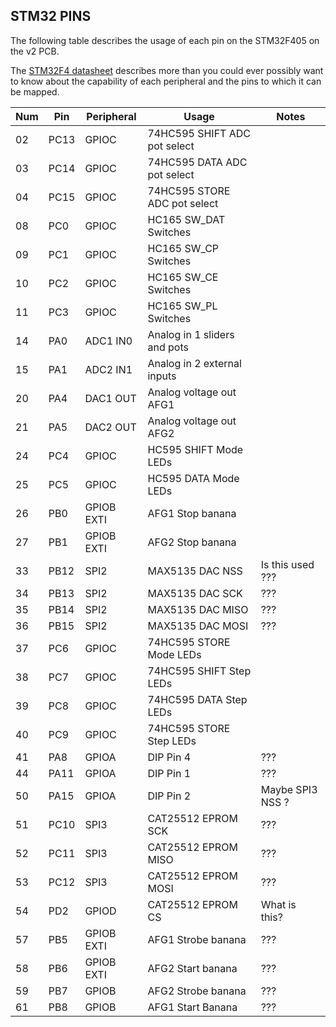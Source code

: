 ## STM32 PINS

The following table describes the usage of each pin on the STM32F405
on the v2 PCB.

The [STM32F4 datasheet](https://www.st.com/resource/en/datasheet/dm00037051.pdf)
describes more than you could ever possibly want to know about the capability of
each peripheral and the pins to which it can be mapped.


| Num | Pin  | Peripheral | Usage                        | Notes               |
| --- | ---- | ---------- | -----------------------------|----------------------
| 02  | PC13 | GPIOC      | 74HC595 SHIFT ADC pot select | |
| 03  | PC14 | GPIOC      | 74HC595 DATA ADC pot select  | |
| 04  | PC15 | GPIOC      | 74HC595 STORE ADC pot select | |
| 08  | PC0  | GPIOC      | HC165 SW_DAT  Switches       | |
| 09  | PC1  | GPIOC      | HC165 SW_CP Switches         | |
| 10  | PC2  | GPIOC      | HC165 SW_CE Switches         | |
| 11  | PC3  | GPIOC      | HC165 SW_PL Switches         | |
| 14  | PA0  | ADC1 IN0   | Analog in 1 sliders and pots | |
| 15  | PA1  | ADC2 IN1   | Analog in 2 external inputs  | |
| 20  | PA4  | DAC1 OUT   | Analog voltage out AFG1      | |
| 21  | PA5  | DAC2 OUT   | Analog voltage out AFG2      | |
| 24  | PC4  | GPIOC      | HC595 SHIFT Mode LEDs        | |
| 25  | PC5  | GPIOC      | HC595 DATA Mode LEDs         | |
| 26  | PB0  | GPIOB EXTI | AFG1 Stop banana             | |
| 27  | PB1  | GPIOB EXTI | AFG2 Stop banana             | |
| 33  | PB12 | SPI2       | MAX5135 DAC NSS              | Is this used ??? |
| 34  | PB13 | SPI2       | MAX5135 DAC SCK              | ??? |
| 35  | PB14 | SPI2       | MAX5135 DAC MISO             | ??? |
| 36  | PB15 | SPI2       | MAX5135 DAC MOSI             | ??? |
| 37  | PC6  | GPIOC      | 74HC595 STORE Mode LEDs      | |
| 38  | PC7  | GPIOC      | 74HC595 SHIFT Step LEDs      | |
| 39  | PC8  | GPIOC      | 74HC595 DATA Step LEDs       | |
| 40  | PC9  | GPIOC      | 74HC595 STORE Step LEDs      | |
| 41  | PA8  | GPIOA      | DIP Pin 4                    | ??? |
| 44  | PA11 | GPIOA      | DIP Pin 1                    | ??? |
| 50  | PA15 | GPIOA      | DIP Pin 2                    | Maybe SPI3 NSS ? |
| 51  | PC10 | SPI3       | CAT25512 EPROM SCK           | ??? |
| 52  | PC11 | SPI3       | CAT25512 EPROM MISO          | ??? |
| 53  | PC12 | SPI3       | CAT25512 EPROM MOSI          | ??? |
| 54  | PD2  | GPIOD      | CAT25512 EPROM CS            | What is this? |
| 57  | PB5  | GPIOB EXTI | AFG1 Strobe banana           | ??? |
| 58  | PB6  | GPIOB EXTI | AFG2 Start banana            | ??? |
| 59  | PB7  | GPIOB      | AFG2 Strobe banana           | ??? |
| 61  | PB8  | GPIOB      | AFG1 Start Banana            | ??? |

